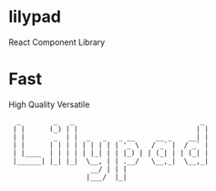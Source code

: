# lilypad
React Component Library

# Fast
High Quality
Versatile


```
  _        _   _                               _ 
 | |      (_) | |                             | |
 | |       _  | |  _   _   _ __     __ _    __| |
 | |      | | | | | | | | | '_ \   / _` |  / _` |
 | |____  | | | | | |_| | | |_) | | (_| | | (_| |
 |______| |_| |_|  \__, | | .__/   \__,_|  \__,_|
                    __/ | | |                    
                   |___/  |_|                    
```
